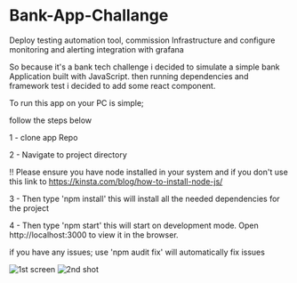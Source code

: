 # Bank-App-Challange
Deploy testing automation tool, commission Infrastructure and configure monitoring and alerting integration with grafana

So because it's a bank tech challenge i decided to simulate a simple bank Application built with JavaScript. then running dependencies and framework test i decided to add some react component.

To run this app on your PC is simple;

follow the steps below

1 - clone app Repo

2 - Navigate to project directory

!! Please ensure you have node installed in your system and if you don't use this link to https://kinsta.com/blog/how-to-install-node-js/

3 - Then type 'npm install' this will install all the needed dependencies for the project

4 - Then type 'npm start' this will start on development mode. Open http://localhost:3000 to view it in the browser.

if you have any issues; use 'npm audit fix' will automatically fix issues

![1st screen](https://user-images.githubusercontent.com/47798540/230577095-257d8e97-3176-4172-b5d9-67fa2637d122.png)
![2nd shot](https://user-images.githubusercontent.com/47798540/230577186-910c1f40-258d-4f37-9264-8225c8c09e31.png)
